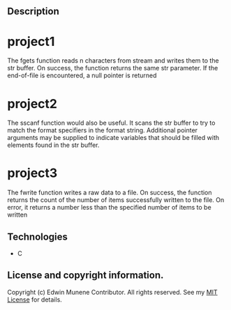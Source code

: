 ## Description
# project1
The fgets function reads n characters from stream and writes them to the str buffer. On success, the function returns the same str parameter. If the end-of-file is encountered, a null pointer is returned
# project2
The sscanf function would also be useful. It scans the str buffer to try to match the format specifiers in the format string. Additional pointer arguments may be supplied to indicate variables that should be filled with elements found in the str buffer.
# project3
The fwrite function writes a raw data to a file. On success, the function returns the count of the number of items successfully written to the file. On error, it returns a number less than the specified number of items to be written
## Technologies
* C
## License and copyright information.
Copyright (c) Edwin Munene Contributor. All rights reserved. See my [MIT License](https://blob/master/LICENSE.txt) for details.
